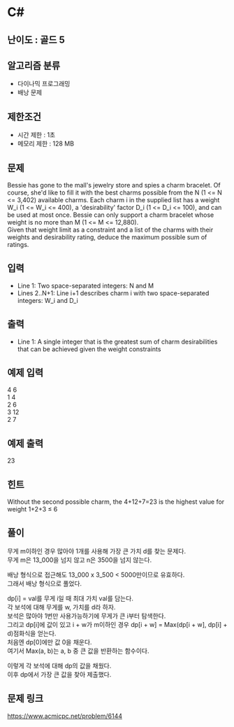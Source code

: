 # C#

## 난이도 : 골드 5

## 알고리즘 분류
  - 다이나믹 프로그래밍
  - 배낭 문제

## 제한조건
  - 시간 제한 : 1초
  - 메모리 제한 : 128 MB

## 문제
Bessie has gone to the mall's jewelry store and spies a charm bracelet. Of course, she'd like to fill it with the best charms possible from the N (1 <= N <= 3,402) available charms. Each charm i in the supplied list has a weight W_i (1 <= W_i <= 400), a 'desirability' factor D_i (1 <= D_i <= 100), and can be used at most once.  Bessie can only support a charm bracelet whose weight is no more than M (1 <= M <= 12,880).<br/>
Given that weight limit as a constraint and a list of the charms with their weights and desirability rating, deduce the maximum possible sum of ratings.<br/>


## 입력
  - Line 1: Two space-separated integers: N and M
  - Lines 2..N+1: Line i+1 describes charm i with two space-separated integers: W_i and D_i


## 출력
  - Line 1: A single integer that is the greatest sum of charm desirabilities that can be achieved given the weight constraints


## 예제 입력
4 6<br/>
1 4<br/>
2 6<br/>
3 12<br/>
2 7<br/>


## 예제 출력
23<br/>


## 힌트
Without the second possible charm, the 4+12+7=23 is the highest value for weight 1+2+3 ≤ 6<br/>


## 풀이
무게 m이하인 경우 많아야 1개를 사용해 가장 큰 가치 d를 찾는 문제다.<br/>
무게 m은 13_000을 넘지 않고 n은 3500을 넘지 않는다.<br/>


배낭 형식으로 접근해도 13_000 x 3_500 < 5000만이므로 유효하다.<br/>
그래서 배낭 형식으로 풀었다.<br/>


dp[i] = val를 무게 i일 때 최대 가치 val를 담는다.<br/>
각 보석에 대해 무게를 w, 가치를 d라 하자.<br/>
보석은 많아야 1번만 사용가능하기에 무게가 큰 i부터 탐색한다.<br/>
그리고 dp[i]에 값이 있고 i + w가 m이하인 경우 dp[i + w] = Max(dp[i + w], dp[i] + d)점화식을 얻는다.<br/>
처음엔 dp[0]에만 값 0을 채운다.<br/>
여기서 Max(a, b)는 a, b 중 큰 값을 반환하는 함수이다.<br/>


이렇게 각 보석에 대해 dp의 값을 채웠다.<br/>
이후 dp에서 가장 큰 값을 찾아 제출했다.<br/>


## 문제 링크
https://www.acmicpc.net/problem/6144